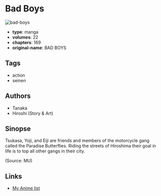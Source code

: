 # Bad Boys

![bad-boys](https://cdn.myanimelist.net/images/manga/3/196275.jpg)

-   **type**: manga
-   **volumes**: 22
-   **chapters**: 169
-   **original-name**: BAD BOYS

## Tags

-   action
-   seinen

## Authors

-   Tanaka
-   Hiroshi (Story & Art)

## Sinopse

Tsukasa, Yoji, and Eiji are friends and members of the motorcycle gang called the Paradise Butterflies. Riding the streets of Hiroshima their goal in life is to top all other gangs in their city.

(Source: MU)

## Links

-   [My Anime list](https://myanimelist.net/manga/29911/Bad_Boys)
